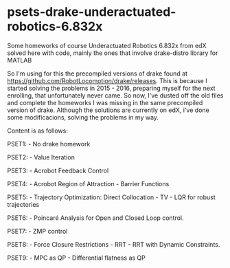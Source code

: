 # psets-drake-underactuated-robotics-6.832x

Some homeworks of course Underactuated Robotics 6.832x from edX solved here with code, mainly the ones that involve drake-distro library for MATLAB

So I'm using for this the precompiled versions of drake found at https://github.com/RobotLocomotion/drake/releases. This is because I started solving the problems in 2015 - 2016, preparing myself for the next enrolling, that unfortunately never came. So now, I've dusted off the old files and complete the homeworks I was missing in the same precompiled version of drake. Although the solutions are currently on edX, i've done some modificacions, solving the problems in my way.


Content is as follows:

PSET1: - No drake homework

PSET2: - Value Iteration

PSET3: - Acrobot Feedback Control

PSET4: - Acrobot Region of Attraction
       - Barrier Functions
       
       
PSET5: - Trajectory Optimization: Direct Collocation
       - TV - LQR for robust trajectories
       
       
PSET6: - Poincaré Analysis for Open and Closed Loop control.

PSET7: - ZMP control

PSET8: - Force Closure Restrictions
       - RRT
       - RRT with Dynamic Constraints.
       
       
PSET9: - MPC as QP
       - Differential flatness as QP 
